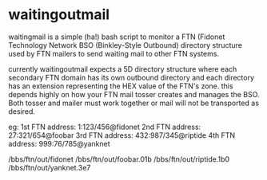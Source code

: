 # waitingoutmail
waitingmail is a simple (ha!) bash script to monitor a FTN (Fidonet Technology Network BSO (Binkley-Style Outbound) directory structure used by FTN mailers to send waiting mail to other FTN systems.

currently waitingoutmail expects a 5D directory structure where each secondary FTN domain has its own outbound directory and each directory has an extension representing the HEX value of the FTN's zone. this depends highly on how your FTN mail tosser creates and manages the BSO. Both tosser and mailer must work together or mail will not be transported as desired.

eg:
1st FTN address: 1:123/456@fidonet
2nd FTN address: 27:321/654@foobar
3rd FTN address: 432:987/345@riptide
4th FTN address: 999:76/785@yanknet

/bbs/ftn/out/fidonet
/bbs/ftn/out/foobar.01b
/bbs/ftn/out/riptide.1b0
/bbs/ftn/out/yanknet.3e7
